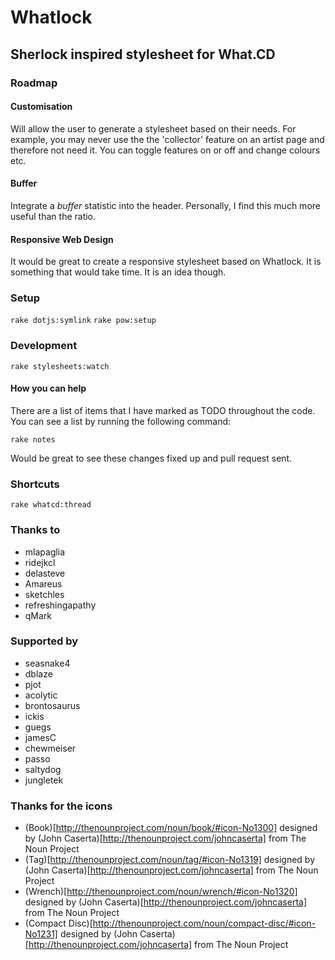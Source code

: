 # Whatlock
## Sherlock inspired stylesheet for What.CD

### Roadmap

#### Customisation

Will allow the user to generate a stylesheet based on their needs. For example, you may never use the the 'collector' feature on an artist page and therefore not need it. You can toggle features on or off and change colours etc.

#### Buffer

Integrate a _buffer_ statistic into the header. Personally, I find this much more useful than the ratio.

#### Responsive Web Design

It would be great to create a responsive stylesheet based on Whatlock. It is something that would take time. It is an idea though.


### Setup

```rake dotjs:symlink```
```rake pow:setup```

### Development

```rake stylesheets:watch```

#### How you can help

There are a list of items that I have marked as TODO throughout the
code.  You can see a list by running the following command:

```rake notes```

Would be great to see these changes fixed up and pull request sent.

### Shortcuts

```rake whatcd:thread```

### Thanks to

* mlapaglia
* ridejkcl
* delasteve
* Amareus
* sketchles
* refreshingapathy
* qMark

### Supported by

* seasnake4
* dblaze
* pjot
* acolytic
* brontosaurus
* ickis
* guegs
* jamesC
* chewmeiser
* passo
* saltydog
* jungletek


### Thanks for the icons

* (Book)[http://thenounproject.com/noun/book/#icon-No1300] designed by (John Caserta)[http://thenounproject.com/johncaserta] from The Noun Project
* (Tag)[http://thenounproject.com/noun/tag/#icon-No1319] designed by (John Caserta)[http://thenounproject.com/johncaserta] from The Noun Project
* (Wrench)[http://thenounproject.com/noun/wrench/#icon-No1320] designed by (John Caserta)[http://thenounproject.com/johncaserta] from The Noun Project
* (Compact Disc)[http://thenounproject.com/noun/compact-disc/#icon-No1231] designed by (John Caserta)[http://thenounproject.com/johncaserta] from The Noun Project
